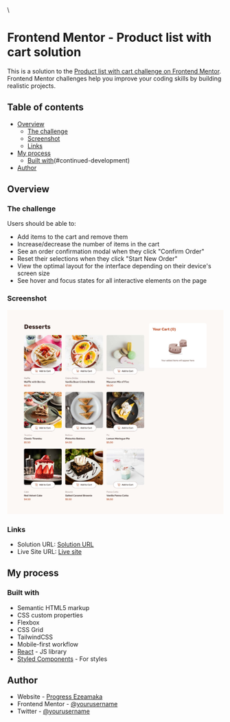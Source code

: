 \
# Frontend Mentor - Product list with cart solution

This is a solution to the [Product list with cart challenge on Frontend Mentor](https://www.frontendmentor.io/challenges/product-list-with-cart-5MmqLVAp_d). Frontend Mentor challenges help you improve your coding skills by building realistic projects.

## Table of contents

- [Overview](#overview)
  - [The challenge](#the-challenge)
  - [Screenshot](#screenshot)
  - [Links](#links)
- [My process](#my-process)
  - [Built with](#built-with)(#continued-development)
- [Author](#author)


## Overview

### The challenge

Users should be able to:

- Add items to the cart and remove them
- Increase/decrease the number of items in the cart
- See an order confirmation modal when they click "Confirm Order"
- Reset their selections when they click "Start New Order"
- View the optimal layout for the interface depending on their device's screen size
- See hover and focus states for all interactive elements on the page

### Screenshot

![](./public/assets/images/desktop-design-empty.jpg)

### Links

- Solution URL: [Solution URL](https://github.com/Progress2002/Product-list-)
- Live Site URL: [Live site](https://product-list-two-xi.vercel.app/)

## My process

### Built with

- Semantic HTML5 markup
- CSS custom properties
- Flexbox
- CSS Grid
- TailwindCSS
- Mobile-first workflow
- [React](https://reactjs.org/) - JS library
- [Styled Components](https://styled-components.com/) - For styles


## Author

- Website - [Progress Ezeamaka](https://progress2002.vercel.app/)
- Frontend Mentor - [@yourusername](https://www.frontendmentor.io/profile/Progress2002)
- Twitter - [@yourusername](https://twitter.com/Progress_2002)


